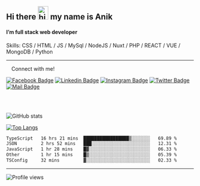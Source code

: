 ## Hi there <img src="https://user-images.githubusercontent.com/1303154/88677602-1635ba80-d120-11ea-84d8-d263ba5fc3c0.gif" width="28px" height="36" alt="hi"> my name is Anik

#### I’m full stack web developer

Skills:  CSS / HTML / JS / MySql / NodeJS / Nuxt / PHP / REACT / VUE / MongoDB / Python


---

&emsp;Connect with me!

<a href="https://www.facebook.com/anik.aritro" target="_blank">![Facebook Badge](https://img.shields.io/badge/Facebook-1877F2?style=for-the-badge&logo=facebook&logoColor=white)</a> [![Linkedin Badge](https://img.shields.io/badge/LinkedIn-0077B5?style=for-the-badge&logo=linkedin&logoColor=white)](https://www.linkedin.com/in/anik-hossain-dev) [![Instagram Badge](https://img.shields.io/badge/Instagram-E4405F?style=for-the-badge&logo=instagram&logoColor=white)](https://www.instagram.com/aritro.anik) [![Twitter Badge](https://img.shields.io/badge/Twitter-1DA1F2?style=for-the-badge&logo=twitter&logoColor=white)](https://twitter.com/AritroAnik) [![Mail Badge](https://img.shields.io/badge/Gmail-D14836?style=for-the-badge&logo=gmail&logoColor=white)](mailto:anik.wdev@gmail.com)

</br>
</br>


![GitHub stats](https://github-readme-stats.vercel.app/api?username=anik-hossain&show_icons=true&theme=monokai)

[![Top Langs](https://github-readme-stats.vercel.app/api/top-langs/?username=anik-hossain&layout=compact&theme=monokai)](https://github.com/anik-hossain)

<!--START_SECTION:waka-->

```txt
TypeScript   16 hrs 21 mins  █████████████████▒░░░░░░░   69.89 %
JSON         2 hrs 52 mins   ███░░░░░░░░░░░░░░░░░░░░░░   12.31 %
JavaScript   1 hr 28 mins    █▓░░░░░░░░░░░░░░░░░░░░░░░   06.33 %
Other        1 hr 15 mins    █▒░░░░░░░░░░░░░░░░░░░░░░░   05.39 %
TSConfig     32 mins         ▓░░░░░░░░░░░░░░░░░░░░░░░░   02.33 %
```

<!--END_SECTION:waka-->
---

![Profile views](https://gpvc.arturio.dev/anik-hossain)  
